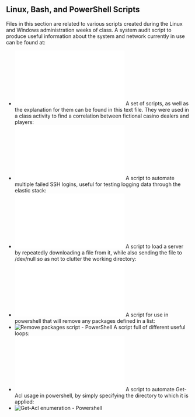 ## Linux, Bash, and PowerShell Scripts

Files in this section are related to various scripts created during the Linux and Windows administration weeks of class.
A system audit script to produce useful information about the system and network currently in use can be found at:
  - ![System audit script - Linux](Scripts/system_audit_script.sh)
A set of scripts, as well as the explanation for them can be found in this text file. They were used in a class activity to find a correlation between fictional casino dealers and players:
  - ![Player-Dealer correlation script - Linux](Scripts/dealer_info_scripts_and_explanation.txt)
A script to automate multiple failed SSH logins, useful for testing logging data through the elastic stack:
  - ![Repeat failed SSH script - Linux](Scripts/failed_ssh_script.sh)
A script to load a server by repeatedly downloading a file from it, while also sending the file to /dev/null so as not to clutter the working directory:
  - ![Wget/load web server script - Linux](Scripts/wget_script.sh)
A script for use in powershell that will remove any packages defined in a list:
  - ![Remove packages script - PowerShell](Scripts/removepackages.ps1)
A script full of different useful loops:
  - ![Useful loops - Linux](Scripts/useful_loops.sh)
A script to automate Get-Acl usage in powershell, by simply specifying the directory to which it is applied:
  - ![Get-Acl enumeration - Powershell](Scripts/acl_enum.ps1)
